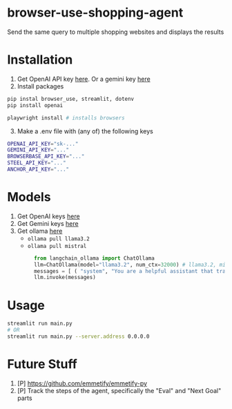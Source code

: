 # browser-use-shopping-agent
Send the same query to multiple shopping websites and displays the results

# Installation
1. Get OpenAI API key [here](https://platform.openai.com/settings/organization/usage). Or a gemini key [here](https://console.cloud.google.com/apis/api/generativelanguage.googleapis.com/metrics)
2. Install packages
```bash
pip instal browser_use, streamlit, dotenv
pip install openai

playwright install # installs browsers
```
3. Make a .env file with (any of) the following keys
```bash
OPENAI_API_KEY="sk-..."
GEMINI_API_KEY="..."
BROWSERBASE_API_KEY="..."
STEEL_API_KEY="..."
ANCHOR_API_KEY="..."
```

# Models
1. Get OpenAI keys [here](https://platform.openai.com/api-keys)
2. Get Gemini keys [here](https://console.cloud.google.com/apis/api/generativelanguage.googleapis.com/metrics)
3. Get ollama [here](https://ollama.com/search?c=tools)
    - `ollama pull llama3.2`
    - `ollama pull mistral`
      ```python
        from langchain_ollama import ChatOllama
        llm=ChatOllama(model="llama3.2", num_ctx=32000) # llama3.2, mistral
        messages = [ ( "system", "You are a helpful assistant that translates English to French. Translate the user sentence.", ), ("human", "I love programming."), ]
        llm.invoke(messages)
      ```

# Usage
```bash
streamlit run main.py
# OR
streamlit run main.py --server.address 0.0.0.0
```


# Future Stuff
1. [P] https://github.com/emmetify/emmetify-py
2. [P] Track the steps of the agent, specifically the "Eval" and "Next Goal" parts